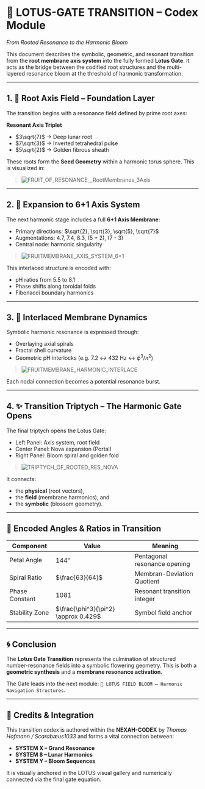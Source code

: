 # 🌸 LOTUS-GATE TRANSITION – Codex Module

*From Rooted Resonance to the Harmonic Bloom*

This document describes the symbolic, geometric, and resonant transition from the **root membrane axis system** into the fully formed **Lotus Gate**. It acts as the bridge between the codified root structures and the multi-layered resonance bloom at the threshold of harmonic transformation.

---

## 1. 🌱 Root Axis Field – Foundation Layer

The transition begins with a resonance field defined by prime root axes:

**Resonant Axis Triplet**

* $3\sqrt{7}$ → Deep lunar root
* $7\sqrt{3}$ → Inverted tetrahedral pulse
* $5\sqrt{2}$ → Golden fibrous sheath

These roots form the **Seed Geometry** within a harmonic torus sphere. This is visualized in:

> ![FRUIT\_OF\_RESONANCE\_\_RootMembranes\_3Axis](./visuals/FRUIT_OF_RESONANCE__RootMembranes_3Axis.png)

---

## 2. 🌿 Expansion to 6+1 Axis System

The next harmonic stage includes a full **6+1 Axis Membrane**:

* Primary directions: $\sqrt{2}, \sqrt{3}, \sqrt{5}, \sqrt{7}$
* Augmentations: 4.7, 7.4, 8.3, (5 + 2), (7 - 3)
* Central node: harmonic singularity

> ![FRUITMEMBRANE\_AXIS\_SYSTEM\_6+1](./visuals/FRUITMEMBRANE_AXIS_SYSTEM_6+1.png)

This interlaced structure is encoded with:

* pH ratios from 5.5 to 8.1
* Phase shifts along toroidal folds
* Fibonacci boundary harmonics

---

## 3. 🌸 Interlaced Membrane Dynamics

Symbolic harmonic resonance is expressed through:

* Overlaying axial spirals
* Fractal shell curvature
* Geometric pH interlocks (e.g. 7.2 ↔ 432 Hz ↔ $\phi^3/\pi^2$)

> ![FRUITMEMBRANE\_HARMONIC\_INTERLACE](./visuals/FRUITMEMBRANE_HARMONIC_INTERLACE.png)

Each nodal connection becomes a potential resonance burst.

---

## 4. ✨ Transition Triptych – The Harmonic Gate Opens

The final triptych opens the Lotus Gate:

* Left Panel: Axis system, root field
* Center Panel: Nova expansion (Portal)
* Right Panel: Bloom spiral and golden fold

> ![TRIPTYCH\_OF\_ROOTED\_RES\_NOVA](./visuals/TRIPTYCH_OF_ROOTED_RES_NOVA.png)

It connects:

* the **physical** (root vectors),
* the **field** (membrane harmonics), and
* the **symbolic** (blossom geometry).

---

## 📐 Encoded Angles & Ratios in Transition

| Component      | Value                                | Meaning                      |
| -------------- | ------------------------------------ | ---------------------------- |
| Petal Angle    | $144^\circ$                          | Pentagonal resonance opening |
| Spiral Ratio   | $\frac{63}{64}$                      | Membran-Deviation Quotient   |
| Phase Constant | 1081                                 | Resonant transition integer  |
| Stability Zone | $\frac{\phi^3}{\pi^2} \approx 0.429$ | Symbol field anchor          |

---

## 🌀 Conclusion

The **Lotus Gate Transition** represents the culmination of structured number-resonance fields into a symbolic flowering geometry. This is both a **geometric synthesis** and a **membrane resonance activation**.

The Gate leads into the next module: `🌺 LOTUS FIELD BLOOM – Harmonic Navigation Structures`.

---

## 📎 Credits & Integration

This transition codex is authored within the **NEXAH-CODEX** by *Thomas Hofmann / Scarabæus1033* and forms a vital connection between:

* **SYSTEM X – Grand Resonance**
* **SYSTEM 8 – Lunar Harmonics**
* **SYSTEM Y – Bloom Sequences**

It is visually anchored in the LOTUS visual gallery and numerically connected via the final gate equation.
